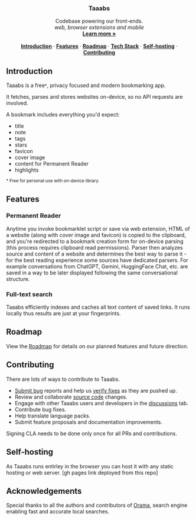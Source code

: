 <h3 align="center">Taaabs</h3>

<p align="center">
    Codebase powering our front-ends.
    <br />
    <i>web, browser extensions and mobile</i>
    <br />
    <a href="https://taaabs.com"><strong>Learn more »</strong></a>
    <br />
    <br />
    <a href="#introduction"><strong>Introduction</strong></a> ·
    <a href="#features"><strong>Features</strong></a> ·
    <a href="#roadmap"><strong>Roadmap</strong></a> ·
    <a href="#tech-stack"><strong>Tech Stack</strong></a> ·
    <a href="#self-hosting"><strong>Self-hosting</strong></a> ·
    <a href="#contributing"><strong>Contributing</strong></a>
</p>

## Introduction

Taaabs is a free<small>\*</small>, privacy focused and modern bookmarking app.

It fetches, parses and stores websites on-device, so no API requests are involved.

A bookmark includes everything you'd expect:

- title
- note
- tags
- stars
- favicon
- cover image
- content for Permanent Reader
- highlights

<small>\* Free for personal use with on-device library.</small>

## Features

### Permanent Reader

Anytime you invoke bookmarklet script or save via web extension, HTML of a website (along with cover image and favicon) is copied to the clipboard, and you're redirected to a bookmark creation form for on-device parsing (this process requires clipboard read permissions). Parser then analyzes source and content of a website and determines the best way to parse it - for the best reading experience some sources have dedicated parsers. For example conversations from ChatGPT, Gemini, HuggingFace Chat, etc. are saved in a way to be later displayed following the same conversational structure.

### Full-text search

Taaabs efficiently indexes and caches all text content of saved links. It runs locally thus results are just at your fingerprints.

## Roadmap

View the [Roadmap](https://taaabs.com) for details on our planned features and future direction.

## Contributing

There are lots of ways to contribute to Taaabs.

- [Submit bug](https://github.com/taaabs/taaabs/issues) reports and help us [verify fixes](https://github.com/taaabs/taaabs/pulls) as they are pushed up.
- Review and collaborate [source code](https://github.com/taaabs/taaabs/pulls) changes.
- Engage with other Taaabs users and developers in the [discussions](discussions) tab.
- Contribute bug fixes.
- Help translate language packs.
- Submit feature proposals and documentation improvements.

Signing CLA needs to be done only once for all PRs and contributions.

## Self-hosting

As Taaabs runs entirley in the browser you can host it with any static hosting or web server. [gh pages link deployed from this repo]

## Acknowledgements

Special thanks to all the authors and contributors of [Orama](https://github.com/askorama/orama), search engine enabling fast and accurate local searches.
